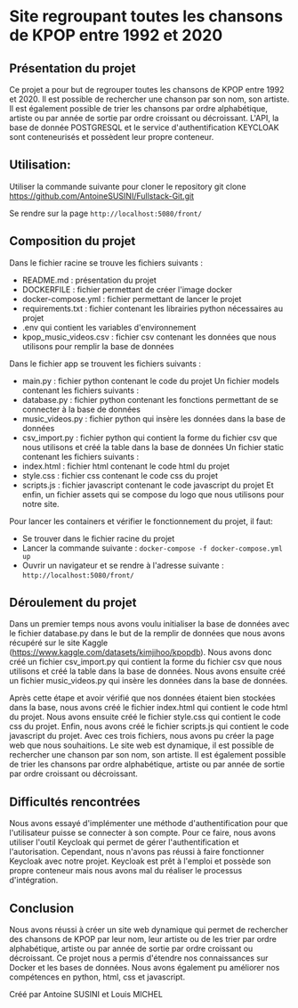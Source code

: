 # Site regroupant toutes les chansons de KPOP entre 1992 et 2020

## Présentation du projet

Ce projet a pour but de regrouper toutes les chansons de KPOP entre 1992 et 2020. Il est possible de rechercher une chanson par son nom, son artiste. Il est également possible de trier les chansons par ordre alphabétique, artiste ou par année de sortie par ordre croissant ou décroissant. 
L'API, la base de donnée POSTGRESQL et le service d'authentification KEYCLOAK sont conteneurisés et possèdent leur propre conteneur.

## Utilisation:

Utiliser la commande suivante pour cloner le repository
git clone https://github.com/AntoineSUSINI/Fullstack-Git.git

Se rendre sur la page `http://localhost:5080/front/` 

## Composition du projet 
Dans le fichier racine se trouve les fichiers suivants :
- README.md : présentation du projet
- DOCKERFILE : fichier permettant de créer l'image docker
- docker-compose.yml : fichier permettant de lancer le projet
- requirements.txt : fichier contenant les librairies python nécessaires au projet
- .env qui contient les variables d'environnement 
- kpop_music_videos.csv : fichier csv contenant les données que nous utilisons pour remplir la base de données

Dans le fichier app se trouvent les fichiers suivants :
- main.py : fichier python contenant le code du projet 
Un fichier models contenant les fichiers suivants :
- database.py : fichier python contenant les fonctions permettant de se connecter à la base de données
- music_videos.py : fichier python qui insère les données dans la base de données
-  csv_import.py : fichier python qui contient la forme du fichier csv que nous utilisons et créé la table dans la base de données
Un fichier static contenant les fichiers suivants :
- index.html : fichier html contenant le code html du projet
- style.css : fichier css contenant le code css du projet
- scripts.js : fichier javascript contenant le code javascript du projet
Et enfin, un fichier assets qui se compose du logo que nous utilisons pour notre site. 

Pour lancer les containers et vérifier le fonctionnement du projet, il faut:
- Se trouver dans le fichier racine du projet
- Lancer la commande suivante : `docker-compose -f docker-compose.yml up `
- Ouvrir un navigateur et se rendre à l'adresse suivante : `http://localhost:5080/front/`


## Déroulement du projet
Dans un premier temps nous avons voulu initialiser la base de données avec le fichier database.py dans le but de la remplir de données que nous avons récupéré sur le site Kaggle (https://www.kaggle.com/datasets/kimjihoo/kpopdb). Nous avons donc créé un fichier csv_import.py qui contient la forme du fichier csv que nous utilisons et créé la table dans la base de données. Nous avons ensuite créé un fichier music_videos.py qui insère les données dans la base de données. 

Après cette étape et avoir vérifié que nos données étaient bien stockées dans la base, nous avons créé le fichier index.html qui contient le code html du projet. Nous avons ensuite créé le fichier style.css qui contient le code css du projet. Enfin, nous avons créé le fichier scripts.js qui contient le code javascript du projet. Avec ces trois fichiers, nous avons pu créer la page web que nous souhaitions. 
Le site web est dynamique, il est possible de rechercher une chanson par son nom, son artiste. Il est également possible de trier les chansons par ordre alphabétique, artiste ou par année de sortie par ordre croissant ou décroissant.

## Difficultés rencontrées
Nous avons essayé d'implémenter une méthode d'authentification pour que l'utilisateur puisse se connecter à son compte. Pour ce faire, nous avons utiliser l'outil Keycloak qui permet de gérer l'authentification et l'autorisation. Cependant, nous n'avons pas réussi à faire fonctionner Keycloak avec notre projet.
Keycloak est prêt à l'emploi et possède son propre conteneur mais nous avons mal du réaliser le processus d'intégration. 

## Conclusion
Nous avons réussi à créer un site web dynamique qui permet de rechercher des chansons de KPOP par leur nom, leur artiste ou de les trier par ordre alphabétique, artiste ou par année de sortie par ordre croissant ou décroissant.
Ce projet nous a permis d'étendre nos connaissances sur Docker et les bases de données. Nous avons également pu améliorer nos compétences en python, html, css et javascript.

Créé par Antoine SUSINI et Louis MICHEL
